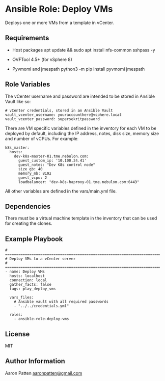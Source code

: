 Ansible Role: Deploy VMs
=========

Deploys one or more VMs from a template in vCenter.

Requirements
------------

- Host packages
    apt update && sudo apt install nfs-common sshpass -y

- OVFTool 4.5+ (for vSphere 8)

- Pyvmomi and jmespath
    python3 -m pip install pyvmomi jmespath

Role Variables
--------------

The vCenter username and password are intended to be stored in Ansible Vault like so:

    # vCenter credentials, stored in an Ansible Vault
    vault_vcenter_username: youraccounthere@vsphere.local
    vault_vcenter_password: supersekritpassword

There are VM specific variables defined in the inventory for each VM to be deployed by default, including the IP address, notes, disk size, memory size and number of vCPUs. For example:

    k8s_master:
      hosts:
        dev-k8s-master-01.tme.nebulon.com:
          guest_custom_ip: '10.100.24.41'
          guest_notes: "Dev K8s control node"
          size_gb: 40
          memory_mb: 8192
          guest_vcpu: 2
          loadbalancer: "dev-k8s-haproxy-01.tme.nebulon.com:6443"

All other variables are defined in the vars/main.yml file.

Dependencies
------------

There must be a virtual machine template in the inventory that can be used for creating the clones.

Example Playbook
----------------

    # ===========================================================================
    # Deploy VMs to a vCenter server
    # ===========================================================================
    - name: Deploy VMs
      hosts: localhost
      connection: local
      gather_facts: false
      tags: play_deploy_vms

      vars_files:
        # Ansible vault with all required passwords
        - "../../credentials.yml"

      roles:
        - ansible-role-deploy-vms

License
-------

MIT

Author Information
------------------

Aaron Patten
aaronpatten@gmail.com
